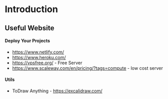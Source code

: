 # Introduction

## Useful Website

#### Deploy Your Projects
- https://www.netlify.com/
- https://www.heroku.com/
- https://vpsfree.org/ - Free Server
- https://www.scaleway.com/en/pricing/?tags=compute - low cost server

#### Utils
- ToDraw Anything - https://excalidraw.com/